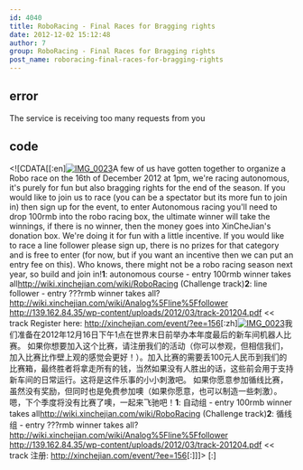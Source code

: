 ```yaml
---
id: 4040
title: RoboRacing - Final Races for Bragging rights
date: 2012-12-02 15:12:48
author: 7
group: RoboRacing - Final Races for Bragging rights
post_name: roboracing-final-races-for-bragging-rights
---
```


## error
The service is receiving too many requests from you

## code
 <!\[CDATA\[\[:en\][![](http://xinchejian.com/wp-content/uploads/2011/01/IMG_0023-300x225.jpg "IMG_0023")](http://xinchejian.com/2011/01/03/art-platform-v3-control-v4-and-the-future-platform-v4/img%5F0023/)A few of us have gotten together to organize a Robo race on the 16th of December 2012 at 1pm, we're racing autonomous, it's purely for fun but also bragging rights for the end of the season. If you would like to join us to race (you can be a spectator but its more fun to join in) then sign up for the event, to enter Autonomous racing you'll need to drop 100rmb into the robo racing box, the ultimate winner will take the winnings, if there is no winner, then the money goes into XinCheJian's donation box. We're doing it for fun with a little incentive. If you would like to race a line follower please sign up, there is no prizes for that category and is free to enter (for now, but if you want an incentive then we can put an entry fee on this). Who knows, there might not be a robo racing season next year, so build and join in!**1**: autonomous course - entry 100rmb winner takes all<http://wiki.xinchejian.com/wiki/RoboRacing> (Challenge track)**2**: line follower - entry ???rmb winner takes all?<http://wiki.xinchejian.com/wiki/Analog%5Fline%5Ffollower> <http://139.162.84.35/wp-content/uploads/2012/03/track-201204.pdf> << track Register here: <http://xinchejian.com/event/?ee=156>\[:zh\][![](http://xinchejian.com/wp-content/uploads/2011/01/IMG_0023-300x225.jpg "IMG_0023")](http://xinchejian.com/2011/01/03/art-platform-v3-control-v4-and-the-future-platform-v4/img%5F0023/)我们准备在2012年12月16日下午1点在世界末日前举办本年度最后的新车间机器人比赛。 如果你想要加入这个比赛，请注册我们的活动（你可以参观，但相信我们，加入比赛比作壁上观的感觉会更好！）。加入比赛的需要丢100元人民币到我们的比赛箱，最终胜者将拿走所有的钱，当然如果没有人胜出的话，这些前会用于支持新车间的日常运行。这将是这件乐事的小小刺激吧。 如果你愿意参加循线比赛，虽然没有奖励，但同时也是免费参加噢（如果你愿意，也可以制造一些刺激）。 嗯，下个季度将没有比赛了噢，一起来飞驰吧！**1**: 自动组 - entry 100rmb winner takes all<http://wiki.xinchejian.com/wiki/RoboRacing> (Challenge track)**2**: 循线组 - entry ???rmb winner takes all?<http://wiki.xinchejian.com/wiki/Analog%5Fline%5Ffollower> <http://139.162.84.35/wp-content/uploads/2012/03/track-201204.pdf> << track 注册: <http://xinchejian.com/event/?ee=156>\[:\]\]\]> \[:\]

